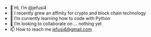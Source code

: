 - 👋 Hi, I’m @jefusi4
- 👀 I recently grew an affinity for crypto and block chain technology
- 🌱 I’m currently learning how to code with Python
- 💞️ I’m looking to collaborate on ... nothing yet
- 📫 How to reach me jefusi4@gmail.com

<!---
jefusi4/jefusi4 is a ✨ special ✨ repository because its `README.md` (this file) appears on your GitHub profile.
You can click the Preview link to take a look at your changes.
--->
